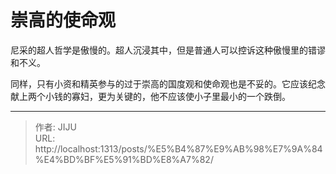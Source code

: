 # 崇高的使命观


尼采的超人哲学是傲慢的。超人沉浸其中，但是普通人可以控诉这种傲慢里的错谬和不义。

同样，只有小资和精英参与的过于崇高的国度观和使命观也是不妥的。它应该纪念献上两个小钱的寡妇，更为关键的，他不应该使小子里最小的一个跌倒。

---

> 作者: JIJU  
> URL: http://localhost:1313/posts/%E5%B4%87%E9%AB%98%E7%9A%84%E4%BD%BF%E5%91%BD%E8%A7%82/  

